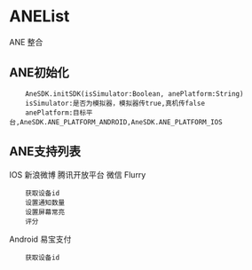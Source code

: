 ANEList
=======

ANE 整合

ANE初始化
--------
		AneSDK.initSDK(isSimulator:Boolean, anePlatform:String)
		isSimulator:是否为模拟器，模拟器传true,真机传false
		anePlatform:目标平台,AneSDK.ANE_PLATFORM_ANDROID,AneSDK.ANE_PLATFORM_IOS
		
ANE支持列表
----------

IOS
		新浪微博
		腾讯开放平台
		微信
		Flurry
		
		获取设备id
		设置通知数量
		设置屏幕常亮
		评分		

Android
		易宝支付
		
		获取设备id
